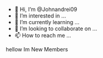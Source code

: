 - 👋 Hi, I’m @Johnandrei09
- 👀 I’m interested in ...
- 🌱 I’m currently learning ...
- 💞️ I’m looking to collaborate on ...
- 📫 How to reach me ...

<!---
Johnandrei09/Johnandrei09 is a ✨ special ✨ repository because its `README.md` (this file) appears on your GitHub profile.
You can click the Preview link to take a look at your changes.
--->hellow Im New Members
